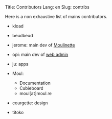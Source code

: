 Title: Contributors
Lang: en
Slug: contribs

Here is a non exhaustive list of mains contributors.

* kload

* beudbeud

* jerome: main dev of [Moulinette](moulinette)

* opi: main dev of [web admin](admin)

* ju: apps

* Moul: 
  * Documentation
  * Cubieboard
  * moul[at]moul.re

* courgette: design

* titoko
